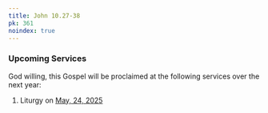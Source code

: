 ```yaml
---
title: John 10.27-38
pk: 361
noindex: true
---
```


### Upcoming Services

God willing, this Gospel will be proclaimed at the following services over the next year:


1. Liturgy on [May, 24, 2025](https://orthocal.info/readings/gregorian/2025/05/24/)
